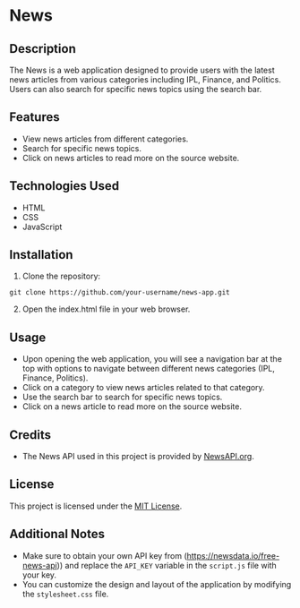 # News

## Description
The News is a web application designed to provide users with the latest news articles from various categories including IPL, Finance, and Politics. Users can also search for specific news topics using the search bar.

## Features
- View news articles from different categories.
- Search for specific news topics.
- Click on news articles to read more on the source website.

## Technologies Used
- HTML
- CSS
- JavaScript

## Installation
1. Clone the repository:
```
git clone https://github.com/your-username/news-app.git
```
2. Open the index.html file in your web browser.

## Usage
- Upon opening the web application, you will see a navigation bar at the top with options to navigate between different news categories (IPL, Finance, Politics).
- Click on a category to view news articles related to that category.
- Use the search bar to search for specific news topics.
- Click on a news article to read more on the source website.

## Credits
- The News API used in this project is provided by [NewsAPI.org]([https://newsapi.org/](https://newsdata.io/free-news-api)).

## License
This project is licensed under the [MIT License](LICENSE).

## Additional Notes
- Make sure to obtain your own API key from (https://newsdata.io/free-news-api)) and replace the `API_KEY` variable in the `script.js` file with your key.
- You can customize the design and layout of the application by modifying the `stylesheet.css` file.

